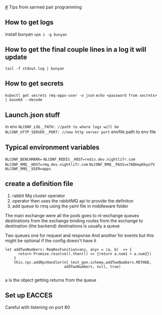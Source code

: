 [#](#) Tips from sarmed pair programming

## How to get logs
install bunyan
`npm i -g bunyan`

## How to get the final couple lines in a log it will update
`tail -f stdout.log | bunyan`

## How to get secrets 
`kubectl get secrets rmq-apps-user -o json`
`echo <password from secrets> | base64 --decode`

## Launch.json stuff
in env
`NLCONF_LOG__PATH: //path to where logs will be`
`NLCONF_HTTP_SERVER__PORT: //new http server port`
envfile path to env file

## Typical environment variables
`NLCONF_BENCHMARK=`
`NLCONF_REDIS__HOST=redis.dev.nightlifr.com`
`NLCONF_RMQ__HOST=rmq.dev.nightlifr.com`
`NLCONF_RMQ__PASS=x7ADHopKkyo7V`
`NLCONF_RMQ__USER=apps`


## create a definition file
1. rabbit Mq cluster operator
2. operator then uses the rabbitMQ api to provide the definiton
3. add queue to rmq using the yaml file in middleware folder

The main exchange were all the pods goes to nl-exchange
queues destinations from the exchange
binding routes from the exchange to destination (the backend)
destinations is usually a queue

Two queues one for request and response
And another for events but this might be optional if the config doesn't have it

```
let addTwoNumbers: ReqResFunction<any, any> = (a, b)  => {
      return Promise.resolve().then(() => {return a.num1 + a.num2})
    }
    this.rpc.addRpcHandler(nl_test_gen.schema.addTwoNumbers.METHOD,
                           addTwoNumbers, null, true)
                           
```
a is the object getting returns from the queue

## Set up EACCES
Careful with listening on port 80
